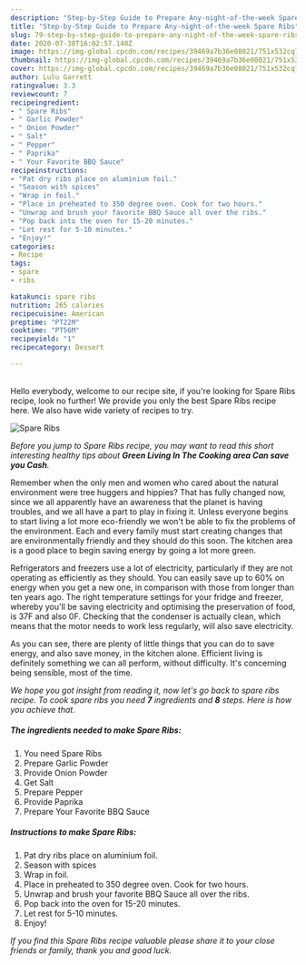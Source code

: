 ```yaml
---
description: "Step-by-Step Guide to Prepare Any-night-of-the-week Spare Ribs"
title: "Step-by-Step Guide to Prepare Any-night-of-the-week Spare Ribs"
slug: 79-step-by-step-guide-to-prepare-any-night-of-the-week-spare-ribs
date: 2020-07-30T16:02:57.140Z
image: https://img-global.cpcdn.com/recipes/39469a7b36e08021/751x532cq70/spare-ribs-recipe-main-photo.jpg
thumbnail: https://img-global.cpcdn.com/recipes/39469a7b36e08021/751x532cq70/spare-ribs-recipe-main-photo.jpg
cover: https://img-global.cpcdn.com/recipes/39469a7b36e08021/751x532cq70/spare-ribs-recipe-main-photo.jpg
author: Lulu Garrett
ratingvalue: 3.3
reviewcount: 7
recipeingredient:
- " Spare Ribs"
- " Garlic Powder"
- " Onion Powder"
- " Salt"
- " Pepper"
- " Paprika"
- " Your Favorite BBQ Sauce"
recipeinstructions:
- "Pat dry ribs place on aluminium foil."
- "Season with spices"
- "Wrap in foil."
- "Place in preheated to 350 degree oven. Cook for two hours."
- "Unwrap and brush your favorite BBQ Sauce all over the ribs."
- "Pop back into the oven for 15-20 minutes."
- "Let rest for 5-10 minutes."
- "Enjoy!"
categories:
- Recipe
tags:
- spare
- ribs

katakunci: spare ribs 
nutrition: 265 calories
recipecuisine: American
preptime: "PT22M"
cooktime: "PT56M"
recipeyield: "1"
recipecategory: Dessert

---
```

<br>
Hello everybody, welcome to our recipe site, if you're looking for Spare Ribs recipe, look no further! We provide you only the best Spare Ribs recipe here. We also have wide variety of recipes to try.
<br>


![Spare Ribs](https://img-global.cpcdn.com/recipes/39469a7b36e08021/751x532cq70/spare-ribs-recipe-main-photo.jpg)

<i>Before you jump to Spare Ribs recipe, you may want to read this short interesting healthy tips about 
<strong>Green Living In The Cooking area Can save you Cash</strong>.</i>
</br>

Remember when the only men and women who cared about the natural environment were tree huggers and hippies? That has fully changed now, since we all apparently have an awareness that the planet is having troubles, and we all have a part to play in fixing it. Unless everyone begins to start living a lot more eco-friendly we won't be able to fix the problems of the environment. Each and every family must start creating changes that are environmentally friendly and they should do this soon. The kitchen area is a good place to begin saving energy by going a lot more green.

Refrigerators and freezers use a lot of electricity, particularly if they are not operating as efficiently as they should. You can easily save up to 60% on energy when you get a new one, in comparison with those from longer than ten years ago. The right temperature settings for your fridge and freezer, whereby you'll be saving electricity and optimising the preservation of food, is 37F and also 0F. Checking that the condenser is actually clean, which means that the motor needs to work less regularly, will also save electricity.

As you can see, there are plenty of little things that you can do to save energy, and also save money, in the kitchen alone. Efficient living is definitely something we can all perform, without difficulty. It's concerning being sensible, most of the time.


<i>We hope you got insight from reading it, now let's go back to spare ribs recipe. To cook spare ribs you need <strong>7</strong> ingredients and <strong>8</strong> steps. Here is how you achieve that.
</i>

##### The ingredients needed to make Spare Ribs:

1. You need  Spare Ribs
1. Prepare  Garlic Powder
1. Provide  Onion Powder
1. Get  Salt
1. Prepare  Pepper
1. Provide  Paprika
1. Prepare  Your Favorite BBQ Sauce


##### Instructions to make Spare Ribs:

1. Pat dry ribs place on aluminium foil.
1. Season with spices
1. Wrap in foil.
1. Place in preheated to 350 degree oven. Cook for two hours.
1. Unwrap and brush your favorite BBQ Sauce all over the ribs.
1. Pop back into the oven for 15-20 minutes.
1. Let rest for 5-10 minutes.
1. Enjoy!


<i>If you find this Spare Ribs recipe valuable please share it to your close friends or family, thank you and good luck.</i>
